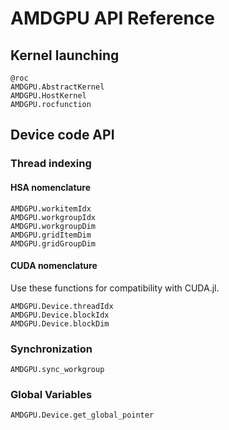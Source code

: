 # AMDGPU API Reference

## Kernel launching

```@docs
@roc
AMDGPU.AbstractKernel
AMDGPU.HostKernel
AMDGPU.rocfunction
```

## Device code API

### Thread indexing

#### HSA nomenclature

```@docs
AMDGPU.workitemIdx
AMDGPU.workgroupIdx
AMDGPU.workgroupDim
AMDGPU.gridItemDim
AMDGPU.gridGroupDim
```

#### CUDA nomenclature

Use these functions for compatibility with CUDA.jl.

```@docs
AMDGPU.Device.threadIdx
AMDGPU.Device.blockIdx
AMDGPU.Device.blockDim
```

### Synchronization

```@docs
AMDGPU.sync_workgroup
```

### Global Variables

```@docs
AMDGPU.Device.get_global_pointer
```
